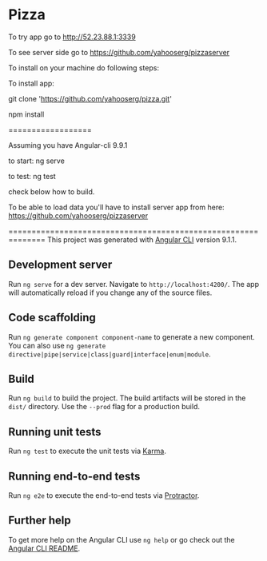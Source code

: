 # Pizza

To try app go to http://52.23.88.1:3339

To see server side go to https://github.com/yahooserg/pizzaserver

To install on your machine do following steps:

To install app:

git clone 'https://github.com/yahooserg/pizza.git'

npm install

==================

Assuming you have Angular-cli 9.9.1

to start: ng serve

to test: ng test

check below how to build.

To be able to load data you'll have to install server app from here:
https://github.com/yahooserg/pizzaserver



==============================================================
This project was generated with [Angular CLI](https://github.com/angular/angular-cli) version 9.1.1.

## Development server

Run `ng serve` for a dev server. Navigate to `http://localhost:4200/`. The app will automatically reload if you change any of the source files.

## Code scaffolding

Run `ng generate component component-name` to generate a new component. You can also use `ng generate directive|pipe|service|class|guard|interface|enum|module`.

## Build

Run `ng build` to build the project. The build artifacts will be stored in the `dist/` directory. Use the `--prod` flag for a production build.

## Running unit tests

Run `ng test` to execute the unit tests via [Karma](https://karma-runner.github.io).

## Running end-to-end tests

Run `ng e2e` to execute the end-to-end tests via [Protractor](http://www.protractortest.org/).

## Further help

To get more help on the Angular CLI use `ng help` or go check out the [Angular CLI README](https://github.com/angular/angular-cli/blob/master/README.md).
